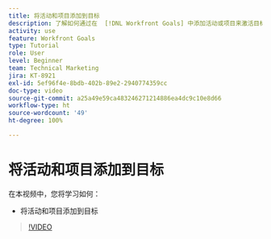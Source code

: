 ```yaml
---
title: 将活动和项目添加到目标
description: 了解如何通过在  [!DNL Workfront Goals] 中添加活动或项目来激活目标。
activity: use
feature: Workfront Goals
type: Tutorial
role: User
level: Beginner
team: Technical Marketing
jira: KT-8921
exl-id: 5ef96f4e-8bdb-402b-89e2-2940774359cc
doc-type: video
source-git-commit: a25a49e59ca483246271214886ea4dc9c10e8d66
workflow-type: ht
source-wordcount: '49'
ht-degree: 100%

---
```


# 将活动和项目添加到目标

在本视频中，您将学习如何：

* 将活动和项目添加到目标

>[!VIDEO](https://video.tv.adobe.com/v/335193/?quality=12&learn=on)
